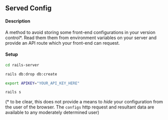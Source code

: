 ## Served Config

#### Description

A method to avoid storing some front-end configurations in your version control*. Read them them from environment variables on your server and provide an API route which your front-end can request.

#### Setup

```bash
cd rails-server

rails db:drop db:create

export APIKEY="YOUR_API_KEY_HERE"

rails s
```

(* to be clear, this does not provide a means to _hide_ your configuration from the user of the browser. The `configs` http request and resultant data are available to any moderately determined user)
